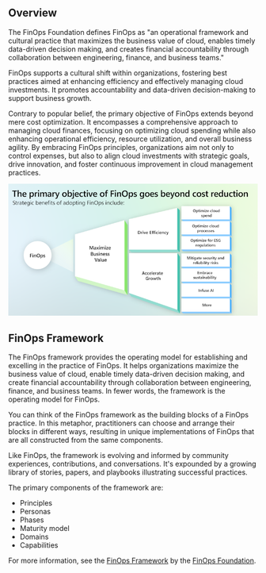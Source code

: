 ## Overview

The FinOps Foundation defines FinOps as "an operational framework and cultural practice that maximizes the business value of cloud, enables timely data-driven decision making, and creates financial accountability through collaboration between engineering, finance, and business teams."

FinOps supports a cultural shift within organizations, fostering best practices aimed at enhancing efficiency and effectively managing cloud investments. It promotes accountability and data-driven decision-making to support business growth.

Contrary to popular belief, the primary objective of FinOps extends beyond mere cost optimization. It encompasses a comprehensive approach to managing cloud finances, focusing on optimizing cloud spending while also enhancing operational efficiency, resource utilization, and overall business agility. By embracing FinOps principles, organizations aim not only to control expenses, but also to align cloud investments with strategic goals, drive innovation, and foster continuous improvement in cloud management practices.

[![Diagram showing that the primary object of FinOps goes beyond cost reduction.](../media/2-primary-objective-of-finops-small.png)](../media/2-primary-objective-of-finops.png#lightbox)

## FinOps Framework

The FinOps framework provides the operating model for establishing and excelling in the practice of FinOps. It helps organizations maximize the business value of cloud, enable timely data-driven decision making, and create financial accountability through collaboration between engineering, finance, and business teams. In fewer words, the framework is the operating model for FinOps.

You can think of the FinOps framework as the building blocks of a FinOps practice. In this metaphor, practitioners can choose and arrange their blocks in different ways, resulting in unique implementations of FinOps that are all constructed from the same components.

Like FinOps, the framework is evolving and informed by community experiences, contributions, and conversations. It's expounded by a growing library of stories, papers, and playbooks illustrating successful practices.

The primary components of the framework are:

- Principles
- Personas
- Phases
- Maturity model
- Domains
- Capabilities

For more information, see the [FinOps Framework](https://www.finops.org/framework/) by the [FinOps Foundation](https://www.finops.org/).
